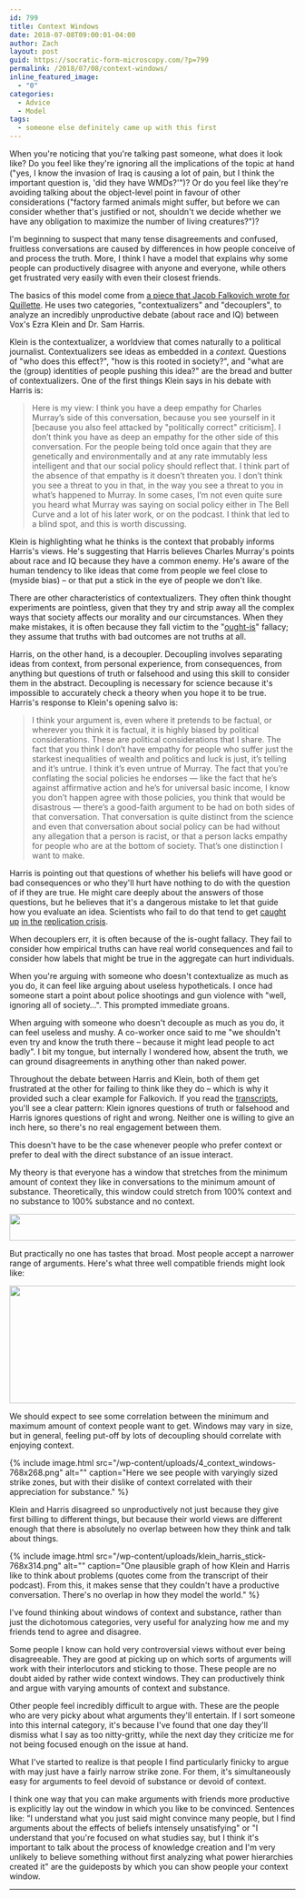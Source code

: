 ```yaml
---
id: 799
title: Context Windows
date: 2018-07-08T09:00:01-04:00
author: Zach
layout: post
guid: https://socratic-form-microscopy.com/?p=799
permalink: /2018/07/08/context-windows/
inline_featured_image:
  - "0"
categories:
  - Advice
  - Model
tags:
  - someone else definitely came up with this first
---
```


When you're noticing that you're talking past someone, what does it look like? Do you feel like they're ignoring all the implications of the topic at hand ("yes, I know the invasion of Iraq is causing a lot of pain, but I think the important question is, 'did they have WMDs?'")? Or do you feel like they're avoiding talking about the object-level point in favour of other considerations ("factory farmed animals might suffer, but before we can consider whether that's justified or not, shouldn't we decide whether we have any obligation to maximize the number of living creatures?")?

I'm beginning to suspect that many tense disagreements and confused, fruitless conversations are caused by differences in how people conceive of and process the truth. More, I think I have a model that explains why some people can productively disagree with anyone and everyone, while others get frustrated very easily with even their closest friends.

The basics of this model come from <a href="https://quillette.com/2018/05/25/groups-groups-idw/">a piece that Jacob Falkovich wrote for Quillette</a>. He uses two categories, "contextualizers" and "decouplers", to analyze an incredibly unproductive debate (about race and IQ) between Vox's Ezra Klein and Dr. Sam Harris.

Klein is the contextualizer, a worldview that comes naturally to a political journalist. Contextualizers see ideas as embedded in a <em>context.</em> Questions of "who does this effect?", "how is this rooted in society?", and "what are the (group) identities of people pushing this idea?" are the bread and butter of contextualizers. One of the first things Klein says in his debate with Harris is:

<blockquote>Here is my view: I think you have a deep empathy for Charles Murray’s side of this conversation, because you see yourself in it [because you also feel attacked by "politically correct" criticism]. I don’t think you have as deep an empathy for the other side of this conversation. For the people being told once again that they are genetically and environmentally and at any rate immutably less intelligent and that our social policy should reflect that. I think part of the absence of that empathy is it doesn’t threaten you. I don’t think you see a threat to you in that, in the way you see a threat to you in what’s happened to Murray. In some cases, I’m not even quite sure you heard what Murray was saying on social policy either in The Bell Curve and a lot of his later work, or on the podcast. I think that led to a blind spot, and this is worth discussing.</blockquote>
Klein is highlighting what he thinks is the context that probably informs Harris's views. He's suggesting that Harris believes Charles Murray's points about race and IQ because they have a common enemy. He's aware of the human tendency to like ideas that come from people we feel close to (myside bias) – or that put a stick in the eye of people we don't like.

There are other characteristics of contextualizers. They often think thought experiments are pointless, given that they try and strip away all the complex ways that society affects our morality and our circumstances. When they make mistakes, it is often because they fall victim to the "<a href="{{ site.baseurl }}/2017/11/19/two-fallacies-from-weapons-of-math-destruction/#ought-is">ought-is</a>" fallacy; they assume that truths with bad outcomes are not truths at all.

Harris, on the other hand, is a decoupler. Decoupling involves separating ideas from context, from personal experience, from consequences, from anything but questions of truth or falsehood and using this skill to consider them in the abstract. Decoupling is necessary for science because it's impossible to accurately check a theory when you hope it to be true. Harris's response to Klein's opening salvo is:

<blockquote>I think your argument is, even where it pretends to be factual, or wherever you think it is factual, it is highly biased by political considerations. These are political considerations that I share. The fact that you think I don’t have empathy for people who suffer just the starkest inequalities of wealth and politics and luck is just, it’s telling and it’s untrue. I think it’s even untrue of Murray. The fact that you’re conflating the social policies he endorses — like the fact that he’s against affirmative action and he’s for universal basic income, I know you don’t happen agree with those policies, you think that would be disastrous — there’s a good-faith argument to be had on both sides of that conversation. That conversation is quite distinct from the science and even that conversation about social policy can be had without any allegation that a person is racist, or that a person lacks empathy for people who are at the bottom of society. That’s one distinction I want to make.</blockquote>
Harris is pointing out that questions of whether his beliefs will have good or bad consequences or who they'll hurt have nothing to do with the question of if they are true. He might care deeply about the answers of those questions, but he believes that it's a dangerous mistake to let that guide how you evaluate an idea. Scientists who fail to do that tend to get <a href="https://www.sciencedirect.com/science/article/pii/S0022440514000831">caught up</a> <a href="http://andrewgelman.com/2016/07/05/30596/">in the</a> <a href="https://www.washingtonpost.com/news/monkey-cage/wp/2014/06/05/hurricanes-vs-himmicanes/?utm_term=.2bbc3c8c4689">replication crisis</a>.

When decouplers err, it is often because of the is-ought fallacy. They fail to consider how empirical truths can have real world consequences and fail to consider how labels that might be true in the aggregate can hurt individuals.

When you're arguing with someone who doesn't contextualize as much as you do, it can feel like arguing about useless hypotheticals. I once had someone start a point about police shootings and gun violence with "well, ignoring all of society…". This prompted immediate groans.

When arguing with someone who doesn't decouple as much as you do, it can feel useless and mushy. A co-worker once said to me "we shouldn't even try and know the truth there – because it might lead people to act badly". I bit my tongue, but internally I wondered how, absent the truth, we can ground disagreements in anything other than naked power.

Throughout the debate between Harris and Klein, both of them get frustrated at the other for failing to think like they do – which is why it provided such a clear example for Falkovich. If you read the <a href="https://www.vox.com/2018/4/9/17210248/sam-harris-ezra-klein-charles-murray-transcript-podcast">transcripts</a>, you'll see a clear pattern: Klein ignores questions of truth or falsehood and Harris ignores questions of right and wrong. Neither one is willing to give an inch here, so there's no real engagement between them.

This doesn't have to be the case whenever people who prefer context or prefer to deal with the direct substance of an issue interact.

My theory is that everyone has a window that stretches from the minimum amount of context they like in conversations to the minimum amount of substance. Theoretically, this window could stretch from 100% context and no substance to 100% substance and no context.

<img class="alignleft size-medium_large wp-image-803" src="{{ site.baseurl }}/wp-content/uploads/context-subtext-hundo-p-768x47.png" alt="" width="768" height="47" />

But practically no one has tastes that broad. Most people accept a narrower range of arguments. Here's what three well compatible friends might look like:

<img class="alignleft size-medium_large wp-image-802" src="{{ site.baseurl }}/wp-content/uploads/3_friends-768x207.png" alt="" width="768" height="207" />

We should expect to see some correlation between the minimum and maximum amount of context people want to get. Windows may vary in size, but in general, feeling put-off by lots of decoupling should correlate with enjoying context.

{% include image.html src="/wp-content/uploads/4_context_windows-768x268.png" alt="" caption="Here we see people with varyingly sized strike zones, but with their dislike of context correlated with their appreciation for substance." %}

Klein and Harris disagreed so unproductively not just because they give first billing to different things, but because their world views are different enough that there is absolutely no overlap between how they think and talk about things.

{% include image.html src="/wp-content/uploads/klein_harris_stick-768x314.png" alt="" caption="One plausible graph of how Klein and Harris like to think about problems (quotes come from the transcript of their podcast). From this, it makes sense that they couldn't have a productive conversation. There's no overlap in how they model the world." %}

I've found thinking about windows of context and substance, rather than just the dichotomous categories, very useful for analyzing how me and my friends tend to agree and disagree.

Some people I know can hold very controversial views without ever being disagreeable. They are good at picking up on which sorts of arguments will work with their interlocutors and sticking to those. These people are no doubt aided by rather wide context windows. They can productively think and argue with varying amounts of context and substance.

Other people feel incredibly difficult to argue with. These are the people who are very picky about what arguments they'll entertain. If I sort someone into this internal category, it's because I've found that one day they'll dismiss what I say as too nitty-gritty, while the next day they criticize me for not being focused enough on the issue at hand.

What I've started to realize is that people I find particularly finicky to argue with may just have a fairly narrow strike zone. For them, it's simultaneously easy for arguments to feel devoid of substance or devoid of context.

I think one way that you can make arguments with friends more productive is explicitly lay out the window in which you like to be convinced. Sentences like: "I understand what you just said might convince many people, but I find arguments about the effects of beliefs intensely unsatisfying" or "I understand that you're focused on what studies say, but I think it's important to talk about the process of knowledge creation and I'm very unlikely to believe something without first analyzing what power hierarchies created it" are the guideposts by which you can show people your context window.

<hr class="post-end" />
